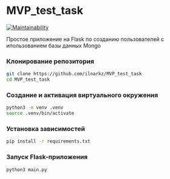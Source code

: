 # MVP_test_task

[![Maintainability](https://api.codeclimate.com/v1/badges/6f4f517e3870d4470e8d/maintainability)](https://codeclimate.com/github/ilnarkz/MVP_test_task/maintainability)

Простое приложение на Flask по созданию пользователей с ипользованием базы данных Mongo

### Клонирование репозитория

```bash
git clone https://github.com/ilnarkz/MVP_test_task
cd MVP_test_task
```

### Создание и активация виртуального окружения

```bash
python3 -m venv .venv
source .venv/bin/activate
```

### Установка зависимостей

```bash
pip install -r requirements.txt
```

### Запуск Flask-приложения

```bash
python3 main.py
```
